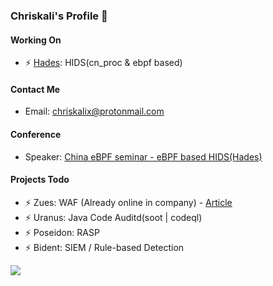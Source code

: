 ### Chriskali's Profile 👋

#### Working On

- ⚡ [Hades](https://github.com/chriskaliX/Hades): HIDS(cn_proc & ebpf based)

#### Contact Me

- Email: chriskalix@protonmail.com

#### Conference

- Speaker: [China eBPF seminar - eBPF based HIDS(Hades)](https://b23.tv/ef6MtlZ)

#### Projects Todo

- ⚡ Zues: WAF (Already online in company) - [Article](https://chriskalix.github.io/2022/08/21/waf-dev)
- ⚡ Uranus: Java Code Auditd(soot | codeql)
- ⚡ Poseidon: RASP
- ⚡ Bident: SIEM / Rule-based Detection

![](https://github-readme-stats.vercel.app/api?username=ChriskaliX&show_icons=true&hide_title=false&include_all_commits=true)
